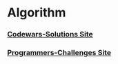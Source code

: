 # Algorithm

### <a href="https://www.codewars.com/" target="_blank">Codewars-Solutions Site</a>
### <a href="https://programmers.co.kr/" target="_blank">Programmers-Challenges Site</a>